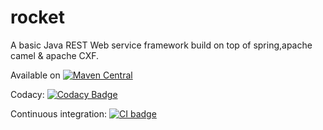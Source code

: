# rocket
A basic Java REST Web service framework build on top of spring,apache camel & apache CXF.

Available on [![Maven Central](https://maven-badges.herokuapp.com/maven-central/com.github.narender-singh/rocket/badge.png)](https://maven-badges.herokuapp.com/maven-central/com.github.narender-singh/rocket)

Codacy: [![Codacy Badge](https://api.codacy.com/project/badge/Grade/2d49abf1b558437b98751dc9fab801e1)](https://www.codacy.com/app/na.singh/rocket?utm_source=github.com&amp;utm_medium=referral&amp;utm_content=narender-singh/rocket&amp;utm_campaign=Badge_Grade)

Continuous integration: [![CI badge](https://travis-ci.org/narender-singh/rocket.svg?branch=master)](https://travis-ci.org/narender-singh/rocket)
